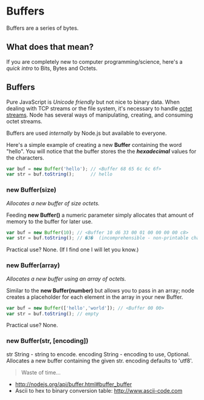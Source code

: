 # Buffers

Buffers are a series of bytes.

## What does that mean?

If you are completely new to computer programming/science,
here's a *quick intro* to Bits, Bytes and Octets.


## Buffers

Pure JavaScript is *Unicode friendly* but not nice to binary data.
When dealing with TCP streams or the file system, it's necessary to
handle [octet streams](http://en.wikipedia.org/wiki/Bitstream).
Node has several ways of manipulating, creating, and consuming octet streams.

Buffers are used *internally* by Node.js but available to everyone.

Here's a simple example of creating a new **Buffer** containing the
word "hello". You will notice that the buffer stores the the
***hexadecimal*** values for the characters.

```javascript
var buf = new Buffer('hello'); // <Buffer 68 65 6c 6c 6f>
var str = buf.toString();      // hello
```

### new Buffer(size)

*Allocates a new buffer of size octets.*

Feeding **new Buffer()** a numeric parameter simply
allocates that amount of memory to the buffer for later use.

```javascript
var buf = new Buffer(10); // <Buffer 10 d6 33 00 01 00 00 00 00 c8>
var str = buf.toString(); // �3�  (incomprehensible - non-printable chars)
```
Practical use? None. (If I find one I will let you know.)

### new Buffer(array)

*Allocates a new buffer using an array of octets.*

Similar to the **new Buffer(number)** but
allows you to pass in an array; node creates a placeholder
for each element in the array in your new Buffer.
```javascript
var buf = new Buffer(['hello','world']); // <Buffer 00 00>
var str = buf.toString(); // empty
```

Practical use? None.

### new Buffer(str, [encoding])

str String - string to encode.
encoding String - encoding to use, Optional.
Allocates a new buffer containing the given str. encoding defaults to 'utf8'.

> Waste of time...


- http://nodejs.org/api/buffer.html#buffer_buffer
- Ascii to hex to binary conversion table: http://www.ascii-code.com
